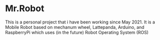 # Mr.Robot
This is a personal project that i have been working since May 2021. It is a Mobile Robot based on mechanum wheel, Lattepanda, Arduino, and RaspberryPi which uses (in the future) Robot Operating System (ROS)
